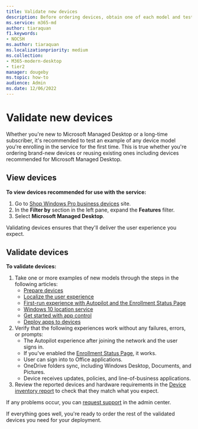 ```yaml
---
title: Validate new devices
description: Before ordering devices, obtain one of each model and test it
ms.service: m365-md
author: tiaraquan
f1.keywords:
- NOCSH
ms.author: tiaraquan
ms.localizationpriority: medium
ms.collection: 
- M365-modern-desktop
- tier2
manager: dougeby
ms.topic: how-to
audience: Admin
ms.date: 12/06/2022
---
```


# Validate new devices

Whether you're new to Microsoft Managed Desktop or a long-time subscriber, it's recommended to test an example of any device model you're enrolling in the service for the first time. This is true whether you're ordering brand-new devices or reusing existing ones including devices recommended for Microsoft Managed Desktop.

## View devices

**To view devices recommended for use with the service:**

1. Go to [Shop Windows Pro business devices](https://www.microsoft.com/windowsforbusiness/view-all-devices) site.
1. In the **Filter by** section in the left pane, expand the **Features** filter.
1. Select **Microsoft Managed Desktop**.

Validating devices ensures that they'll deliver the user experience you expect.

## Validate devices

**To validate devices:**

1. Take one or more examples of new models through the steps in the following articles:
    - [Prepare devices](../prepare/prepare-devices-for-registration.md)
    - [Localize the user experience](../deploy/localization.md)
    - [First-run experience with Autopilot and the Enrollment Status Page](../deploy/esp-first-run.md)
    - [Windows 10 location service](../deploy/device-location.md)
    - [Get started with app control](../deploy/initial-app-deployment-with-app-control.md)
    - [Deploy apps to devices](../deploy/deploy-apps.md)
2. Verify that the following experiences work without any failures, errors, or prompts:
    - The Autopilot experience after joining the network and the user signs in.
    - If you've enabled the [Enrollment Status Page](../deploy/esp-first-run.md), it works.
    - User can sign into to Office applications.
    - OneDrive folders sync, including Windows Desktop, Documents, and Pictures.
    - Device receives updates, policies, and line-of-business applications.
3. Review the reported devices and hardware requirements in the [Device inventory report](../operate/device-inventory-report.md) to check that they match what you expect.

If any problems occur, you can [request support](../operate/support-request.md) in the admin center.

If everything goes well, you're ready to order the rest of the validated devices you need for your deployment.
